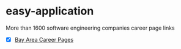 # easy-application

More than 1600 software engineering companies career page links
- [X] [Bay Area Career Pages](bay_companies.txt)

